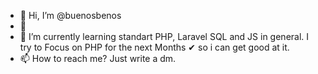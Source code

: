 - 👋 Hi, I’m @buenosbenos
- 👀 
- 🌱 I’m currently learning standart PHP, Laravel SQL and JS in general. I try to Focus on PHP for the next Months &#10004; so i can get good at it.
- 📫 How to reach me? Just write a dm. 

<!---
buenosbenos/buenosbenos is a ✨ special ✨ repository because its `README.md` (this file) appears on your GitHub profile.
You can click the Preview link to take a look at your changes.
--->
